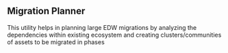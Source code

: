 ## Migration Planner
This utility helps in planning large EDW migrations by analyzing the dependencies within existing ecosystem and creating clusters/communities of assets to be migrated in phases


